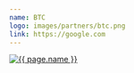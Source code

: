 ```yaml
---
name: BTC
logo: images/partners/btc.png
link: https://google.com
---
```


<a class="sixteen wide mobile five wide tablet three wide computer column inverted partner-div" href="{{ page.link }}">
    <img src="{{ page.logo }}" alt="{{ page.name }}" class="ui large image">
</a>